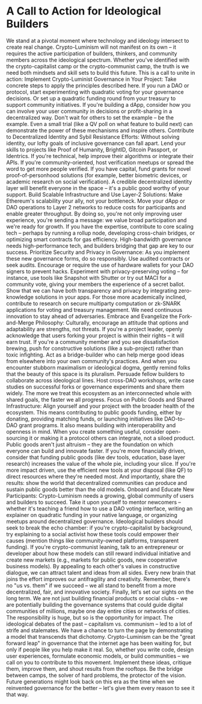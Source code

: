 # A Call to Action for Ideological Builders

We stand at a pivotal moment where technology and ideology intersect to create real change. Crypto-Luminism will not manifest on its own – it requires the active participation of builders, thinkers, and community members across the ideological spectrum. Whether you've identified with the crypto-capitalist camp or the crypto-communist camp, the truth is we need both mindsets and skill sets to build this future. This is a call to unite in action:
Implement Crypto-Luminist Governance in Your Project: Take concrete steps to apply the principles described here. If you run a DAO or protocol, start experimenting with quadratic voting for your governance decisions. Or set up a quadratic funding round from your treasury to support community initiatives. If you're building a dApp, consider how you can involve your user community in decisions or profit-sharing in a decentralized way. Don't wait for others to set the example – be the example. Even a small trial (like a QV poll on what feature to build next) can demonstrate the power of these mechanisms and inspire others.
Contribute to Decentralized Identity and Sybil Resistance Efforts: Without solving identity, our lofty goals of inclusive governance can fall apart. Lend your skills to projects like Proof of Humanity, BrightID, Gitcoin Passport, or Identrics. If you're technical, help improve their algorithms or integrate their APIs. If you're community-oriented, host verification meetups or spread the word to get more people verified. If you have capital, fund grants for novel proof-of-personhood solutions (for example, better biometric devices, or academic research on social verification). A credible decentralized identity layer will benefit everyone in the space – it's a public good worthy of your support.
Build Scalable Infrastructure and Use Layer-2 Solutions: Make Ethereum's scalability your ally, not your bottleneck. Move your dApp or DAO operations to Layer 2 networks to reduce costs for participants and enable greater throughput. By doing so, you're not only improving user experience, you're sending a message: we value broad participation and we're ready for growth. If you have the expertise, contribute to core scaling tech – perhaps by running a rollup node, developing cross-chain bridges, or optimizing smart contracts for gas efficiency. High-bandwidth governance needs high-performance tech, and builders bridging that gap are key to our success.
Prioritize Security and Privacy in Governance: As you implement these new governance forms, do so responsibly. Use audited contracts or seek audits. Encourage or require the use of hardware wallets for your DAO signers to prevent hacks. Experiment with privacy-preserving voting – for instance, use tools like Snapshot with Shutter or try out MACI for a community vote, giving your members the experience of a secret ballot. Show that we can have both transparency and privacy by integrating zero-knowledge solutions in your apps. For those more academically inclined, contribute to research on secure multiparty computation or zk-SNARK applications for voting and treasury management. We need continuous innovation to stay ahead of adversaries.
Embrace and Evangelize the Fork-and-Merge Philosophy: Culturally, encourage an attitude that options and adaptability are strengths, not threats. If you're a project leader, openly acknowledge that users forking your project is within their rights – it will earn trust. If you're a community member and you see dissatisfaction brewing, push for constructive solutions (like a sub-project) rather than toxic infighting. Act as a bridge-builder who can help merge good ideas from elsewhere into your own community's practices. And when you encounter stubborn maximalism or ideological dogma, gently remind folks that the beauty of this space is its pluralism. Persuade fellow builders to collaborate across ideological lines. Host cross-DAO workshops, write case studies on successful forks or governance experiments and share them widely. The more we treat this ecosystem as an interconnected whole with shared goals, the faster we all progress.
Focus on Public Goods and Shared Infrastructure: Align yourself and your project with the broader health of the ecosystem. This means contributing to public goods funding, either by donating, providing matching funds, or launching initiatives like DAO-to-DAO grant programs. It also means building with interoperability and openness in mind. When you create something useful, consider open-sourcing it or making it a protocol others can integrate, not a siloed product. Public goods aren't just altruism – they are the foundation on which everyone can build and innovate faster. If you're more financially driven, consider that funding public goods (like dev tools, education, base layer research) increases the value of the whole pie, including your slice. If you're more impact driven, use the efficient new tools at your disposal (like QF) to direct resources where they're needed most. And importantly, share the results: show the world that decentralized communities can produce and sustain public goods better than the old models.
Onboard and Educate New Participants: Crypto-Luminism needs a growing, global community of users and builders to succeed. Take it upon yourself to mentor newcomers – whether it's teaching a friend how to use a DAO voting interface, writing an explainer on quadratic funding in your native language, or organizing meetups around decentralized governance. Ideological builders should seek to break the echo chamber: if you're crypto-capitalist by background, try explaining to a social activist how these tools could empower their causes (mention things like community-owned platforms, transparent funding). If you're crypto-communist leaning, talk to an entrepreneur or developer about how these models can still reward individual initiative and create new markets (e.g., markets for public goods, new cooperative business models). By appealing to each other's values in constructive dialogue, we can attract talent and ideas from all sides. Every new brain that joins the effort improves our antifragility and creativity. Remember, there's no "us vs. them" if we succeed – we all stand to benefit from a more decentralized, fair, and innovative society.
Finally, let's set our sights on the long term. We are not just building financial products or social clubs – we are potentially building the governance systems that could guide digital communities of millions, maybe one day entire cities or networks of cities. The responsibility is huge, but so is the opportunity for impact. The ideological debates of the past – capitalism vs. communism – led to a lot of strife and stalemates. We have a chance to turn the page by demonstrating a model that transcends that dichotomy. Crypto-Luminism can be the "great forward leap" in governance that the internet age has been waiting for, but only if people like you help make it real. So, whether you write code, design user experiences, formulate economic models, or build communities – we call on you to contribute to this movement. Implement these ideas, critique them, improve them, and shout results from the rooftops. Be the bridge between camps, the solver of hard problems, the protector of the vision. Future generations might look back on this era as the time when we reinvented governance for the better – let's give them every reason to see it that way. 